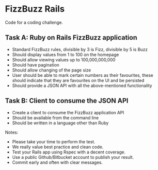 # FizzBuzz Rails

Code for a coding challenge.

## Task A: Ruby on Rails FizzBuzz application
- Standard FizzBuzz rules, divisible by 3 is Fizz, divisible by 5 is Buzz
- Should display values from 1 to 100 on the homepage
- Should allow viewing values up to 100,000,000,000
- Should have pagination
- Should allow changing of the page size
- User should be able to mark certain numbers as their favourites, these should indicate that they are favourites on the UI and be persisted
- Should provide a JSON API with all the above-mentioned functionality

## Task B: Client to consume the JSON API
- Create a client to consume the FizzBuzz application API
- Should be available from the command line
- Should be written in a language other than Ruby

Notes:
- Please take your time to perform the test.
- We really value best practice and clean code.
- Test your Rails app using Rspec with a decent coverage.
- Use a public Github/Bitbucket account to publish your result.
- Commit early and often with clear messages.

